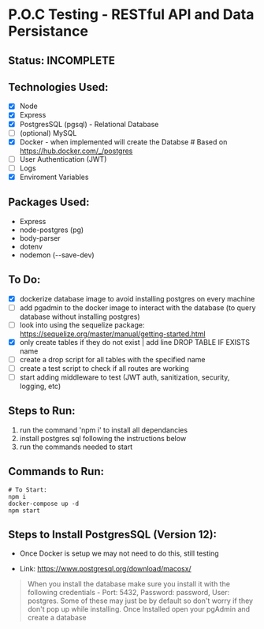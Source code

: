 # P.O.C Testing - RESTful API and Data Persistance

## Status: INCOMPLETE

## Technologies Used:

- [x] Node
- [x] Express
- [x] PostgresSQL (pgsql) - Relational Database
- [ ] (optional) MySQL
- [x] Docker - when implemented will create the Databse # Based on https://hub.docker.com/_/postgres
- [ ] User Authentication (JWT)
- [ ] Logs
- [x] Enviroment Variables

## Packages Used:

- Express
- node-postgres (pg)
- body-parser
- dotenv
- nodemon (--save-dev)

## To Do:

- [x] dockerize database image to avoid installing postgres on every machine
- [ ] add pgadmin to the docker image to interact with the database (to query database without installing postgres)
- [ ] look into using the sequelize package: https://sequelize.org/master/manual/getting-started.html
- [x] only create tables if they do not exist | add line DROP TABLE IF EXISTS name
- [ ] create a drop script for all tables with the specified name
- [ ] create a test script to check if all routes are working
- [ ] start adding middleware to test (JWT auth, sanitization, security, logging, etc)

## Steps to Run:

1. run the command 'npm i' to install all dependancies
2. install postgres sql following the instructions below
3. run the commands needed to start

## Commands to Run:

```shell
# To Start:
npm i
docker-compose up -d
npm start
```

## Steps to Install PostgresSQL (Version 12):

- Once Docker is setup we may not need to do this, still testing

- Link: https://www.postgresql.org/download/macosx/

> When you install the database make sure you install it with the following credentials - Port: 5432, Password: password, User: postgres. Some of these may just be by default so don't worry if they don't pop up while installing.
> Once Installed open your pgAdmin and create a database
